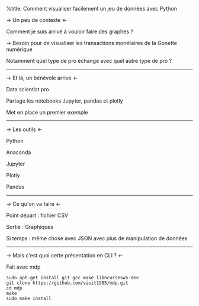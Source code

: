 %title: Comment visualiser facilement un jeu de données avec Python

-> Un peu de contexte <-

Comment je suis arrivé à vouloir faire des graphes ?

-> Besoin pour de visualiser les transactions monétaires de la Gonette numérique

Notamment quel type de pro échange avec quel autre type de pro ?

---

-> Et là, un bénévole arrive <-

Data scientist pro

Partage les notebooks Jupyter, pandas et plotly

Met en place un premier exemple

---

-> Les outils <-

Python

Anaconda

Jupyter

Plotly

Pandas

---

-> Ce qu'on va faire <-

Point départ : fichier CSV

Sortie : Graphiques

Si temps : même chose avec JSON avec plus de manipulation de données

---

-> Mais c'est quoi cette présentation en CLI ? <-

Fait avec mdp

```
sudo apt-get install git gcc make libncursesw5-dev
git clone https://github.com/visit1985/mdp.git
cd mdp
make
sudo make install
```